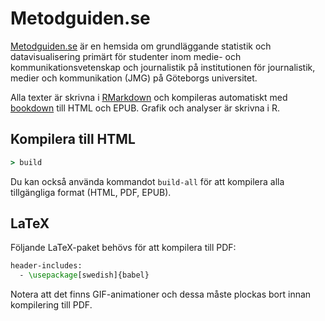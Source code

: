 # Metodguiden.se

[Metodguiden.se](http://metodguiden.se/) är en hemsida om grundläggande statistik och datavisualisering primärt för studenter inom medie- och kommunikationsvetenskap och journalistik på institutionen för journalistik, medier och kommunikation (JMG) på Göteborgs universitet.

Alla texter är skrivna i [RMarkdown](http://rmarkdown.rstudio.com/) och kompileras automatiskt med [bookdown](https://bookdown.org/) till HTML och EPUB. Grafik och analyser är skrivna i R. 

## Kompilera till HTML

```cmd
> build
```

Du kan också använda kommandot `build-all` för att kompilera alla tillgängliga format (HTML, PDF, EPUB).

## LaTeX

Följande LaTeX-paket behövs för att kompilera till PDF:

```tex
header-includes:
  - \usepackage[swedish]{babel}
```

Notera att det finns GIF-animationer och dessa måste plockas bort innan kompilering till PDF.